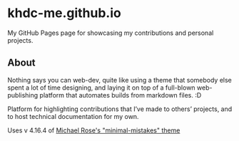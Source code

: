 # khdc-me.github.io
My GitHub Pages page for showcasing my contributions and personal projects.

## About
Nothing says you can web-dev, quite like using a theme that somebody else spent a lot of time designing, and laying it on top of a full-blown web-publishing platform that automates builds from markdown files. :D

Platform for highlighting contributions that I’ve made to others’ projects, and to host technical documentation for my own.

Uses v 4.16.4 of [Michael Rose's "minimal-mistakes" theme](https://github.com/mmistakes/minimal-mistakes)
